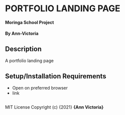 # PORTFOLIO LANDING PAGE
#### Moringa School Project
#### By **Ann-Victoria**
## Description
A portfolio landing page 
## Setup/Installation Requirements
* Open on preferred browser
* link 
##
MIT License
Copyright (c) {2021} **{Ann Victoria}**